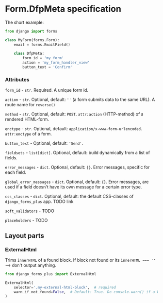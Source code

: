 # Form.DfpMeta specification

The short example:
```python
from django import forms

class MyForm(forms.Form):
    email = forms.EmailField()
    
    class DfpMeta:
        form_id = 'my_form'
        action = 'my_form_handler_view'  
        button_text = 'Confirm'
```

### Attributes

`form_id` - `str`. Required. A unique form id.

`action` - `str`. Optional, default: `''` (a form submits data to the same URL).
                    A route name for `reverse()`

`method` - `str`. Optional, default: `POST`. `attr:action` (HTTP-method) of a rendered HTML-form.

`enctype` - `str`. Optional, default: `application/x-www-form-urlencoded`. `attr:enctype` of a form.

`button_text` - Optional, default: `'Send'`.

`fieldsets` - `list[dict]`. Optional, default: build dynamically from a list of fields.

`error_messages` - `dict`. Optional, default: `{}`. Error messages, specific for each field.

`global_error_messages` - `dict`. Optional, default: `{}`.
Error messages, are used if a field doesn't have its own message for a certain error type.

`css_classes` - `dict`. Optional, default: the default CSS-classes of `django_forms_plus` app. TODO link

`soft_validators` - TODO

`placeholders` - TODO   

## Layout parts

### ExternalHtml
Trims `innerHTML` of a found block.
If block not found or its `innerHTML === ''`  --> don't output anything.

```python
from django_forms_plus import ExternalHtml

ExternalHtml(
    selector='.my-external-html-block',  # required
    warn_if_not_found=False,  # Default: True. Do console.warn() if a block not found
)
```
